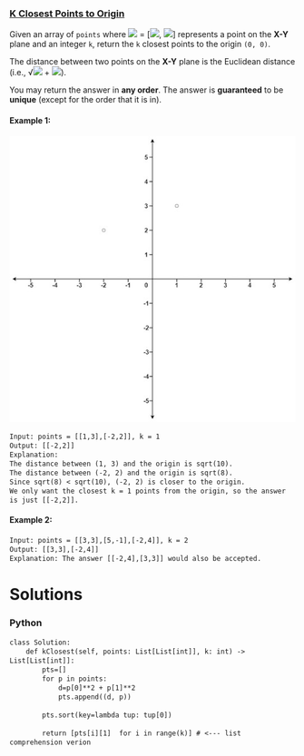 ### [K Closest Points to Origin](https://leetcode.com/problems/k-closest-points-to-origin/) <br>

Given an array of `points` where <img src="https://render.githubusercontent.com/render/math?math=points[i]"> = [<img src="https://render.githubusercontent.com/render/math?math=x_i">, <img src="https://render.githubusercontent.com/render/math?math=y_i">] represents a point on the **X-Y** plane and an integer `k`, return the `k` closest points to the origin `(0, 0)`.

The distance between two points on the **X-Y** plane is the Euclidean distance (i.e., √<img src="https://render.githubusercontent.com/render/math?math=(x_1 - x_2)^2 "> + <img src="https://render.githubusercontent.com/render/math?math=(y_1 - y_2)^2">).

You may return the answer in **any order**. The answer is **guaranteed** to be **unique** (except for the order that it is in).



#### Example 1:
<img src="../../../../../images/973closestplane1.jpg">

```
Input: points = [[1,3],[-2,2]], k = 1
Output: [[-2,2]]
Explanation:
The distance between (1, 3) and the origin is sqrt(10).
The distance between (-2, 2) and the origin is sqrt(8).
Since sqrt(8) < sqrt(10), (-2, 2) is closer to the origin.
We only want the closest k = 1 points from the origin, so the answer is just [[-2,2]].

```

#### Example 2:

```
Input: points = [[3,3],[5,-1],[-2,4]], k = 2
Output: [[3,3],[-2,4]]
Explanation: The answer [[-2,4],[3,3]] would also be accepted.

```



# Solutions

### Python
```
class Solution:
    def kClosest(self, points: List[List[int]], k: int) -> List[List[int]]:
        pts=[]
        for p in points:
            d=p[0]**2 + p[1]**2
            pts.append((d, p))
        
        pts.sort(key=lambda tup: tup[0])
        
        return [pts[i][1]  for i in range(k)] # <--- list comprehension verion

```
